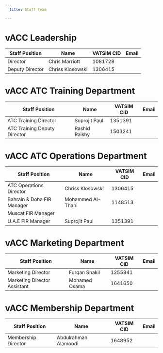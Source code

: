```yaml
---
  title: Staff Team

---
```

# vACC Leadership
| Staff Position               | Name             | VATSIM CID | Email |
|------------------------------|------------------|------------|-------|
| Director                     | Chris Marriott   | 1081728    |       |
| Deputy Director              | Chriss Klosowski | 1306415    |       |

# vACC ATC Training Department
| Staff Position               | Name          | VATSIM CID | Email |
|------------------------------|---------------|------------|-------|
| ATC Training Director        | Suprojit Paul | 1351391    |       |
| ATC Training Deputy Director | Rashid Raikhy | 1503241    |       |

# vACC ATC Operations Department
| Staff Position             | Name              | VATSIM CID | Email |
|----------------------------|-------------------|------------|-------|
| ATC Operations Director    | Chriss Klosowski  | 1306415    |       |
| Bahrain & Doha FIR Manager | Mohammed Al-Thani | 1148513    |       |
| Muscat FIR Manager         |                   |            |       |
| U.A.E FIR Manager          | Suprojit Paul     | 1351391    |       |

# vACC Marketing Department
| Staff Position               | Name          | VATSIM CID | Email |
|------------------------------|---------------|------------|-------|
| Marketing Director           | Furqan Shakil | 1255841    |       |
| Marketing Director Assistant | Mohamed Osama | 1641650    |       |

# vACC Membership Department
| Staff Position      | Name                 | VATSIM CID | Email |
|---------------------|----------------------|------------|-------|
| Membership Director | Abdulrahman Alamoodi | 1648952    |       |